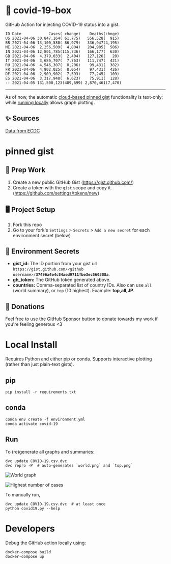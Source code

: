# 🏥 covid-19-box

GitHub Action for injecting COVID-19 status into a gist.

```
ID Date            Cases( change)    Deaths(chnge)
US 2021-04-06 30,847,164( 61,775)   556,528(  915)
BR 2021-04-06 13,100,580( 86,979)   336,947(4,195)
ME 2021-04-06  2,256,509(  4,804)   204,985(  586)
IN 2021-04-06 12,801,785(115,736)   166,177(  630)
GB 2021-04-06  4,379,033(  2,404)   127,126(   20)
IT 2021-04-06  3,686,707(  7,763)   111,747(  421)
RU 2021-04-06  4,546,307(  8,206)    99,431(  382)
FR 2021-04-06  4,902,025(  8,054)    97,431(  426)
DE 2021-04-06  2,909,902(  7,593)    77,245(  109)
ES 2021-04-06  3,317,948(  6,623)    75,911(  128)
-- 2021-04-05 131,500,123(489,699) 2,870,461(7,470)
```

---

As of now, the automatic [cloud-based pinned gist](#pinned-gist) functionality is text-only;
while [running locally](#local-install) allows graph plotting.

## ✨ Sources

[Data from ECDC](https://www.ecdc.europa.eu/en/publications-data/download-todays-data-geographic-distribution-covid-19-cases-worldwide)

# pinned gist

## 🎒 Prep Work
1. Create a new public GitHub Gist (https://gist.github.com/)
1. Create a token with the `gist` scope and copy it. (https://github.com/settings/tokens/new)

## 🖥 Project Setup
1. Fork this repo
1. Go to your fork's `Settings` > `Secrets` > `Add a new secret` for each environment secret (below)

## 🤫 Environment Secrets
- **gist_id:** The ID portion from your gist url `https://gist.github.com/<github username>/`**`37496a4e4c84aed9711fbe3ec560888a`**.
- **gh_token:** The GitHub token generated above.
- **countries:** Comma-separated list of country IDs. Also can use `all` (world summary), or `top` (10 highest). Example: **top,all,JP**.

## 💸 Donations

Feel free to use the GitHub Sponsor button to donate towards my work if you're feeling generous <3

# Local Install

Requires Python and either pip or conda. Supports interactive plotting (rather than just plain-text gists).

## pip

```
pip install -r requirements.txt
```

## conda

```
conda env create -f environment.yml
conda activate covid-19
```

## Run

To (re)generate all graphs and summaries:

```
dvc update COVID-19.csv.dvc
dvc repro -P  # auto-generates `world.png` and `top.png`
```

![World graph](world.png)

![Highest number of cases](top.png)

To manually run,

```
dvc update COVID-19.csv.dvc  # at least once
python covid19.py --help
```

# Developers

Debug the GitHub action locally using:

```
docker-compose build
docker-compose up
```
